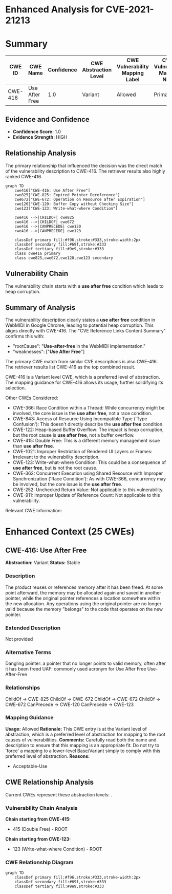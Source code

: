 # Enhanced Analysis for CVE-2021-21213

# Summary
| CWE ID | CWE Name | Confidence | CWE Abstraction Level | CWE Vulnerability Mapping Label | CWE-Vulnerability Mapping Notes |
|---|---|---|---|---|---|
| CWE-416 | Use After Free | 1.0 | Variant | Allowed | Primary CWE |

## Evidence and Confidence

*   **Confidence Score:** 1.0
*   **Evidence Strength:** HIGH

## Relationship Analysis
The primary relationship that influenced the decision was the direct match of the vulnerability description to CWE-416. The retriever results also highly ranked CWE-416.

```mermaid
graph TD
    cwe416["CWE-416: Use After Free"]
    cwe825["CWE-825: Expired Pointer Dereference"]
    cwe672["CWE-672: Operation on Resource after Expiration"]
    cwe120["CWE-120: Buffer Copy without Checking Size"]
    cwe123["CWE-123: Write-what-where Condition"]

    cwe416 -->|CHILDOF| cwe825
    cwe416 -->|CHILDOF| cwe672
    cwe416 -->|CANPRECEDE| cwe120
    cwe416 -->|CANPRECEDE| cwe123

    classDef primary fill:#f96,stroke:#333,stroke-width:2px
    classDef secondary fill:#69f,stroke:#333
    classDef tertiary fill:#9e9,stroke:#333
    class cwe416 primary
    class cwe825,cwe672,cwe120,cwe123 secondary
```

## Vulnerability Chain
The vulnerability chain starts with a **use after free** condition which leads to heap corruption.

## Summary of Analysis
The vulnerability description clearly states a **use after free** condition in WebMIDI in Google Chrome, leading to potential heap corruption. This aligns directly with CWE-416. The "CVE Reference Links Content Summary" confirms this with:
*   "rootCause": "**Use-after-free** in the WebMIDI implementation."
*   "weaknesses": ["**Use After Free**"]

The primary CWE match from similar CVE descriptions is also CWE-416. The retriever results list CWE-416 as the top combined result.

CWE-416 is a Variant level CWE, which is a preferred level of abstraction. The mapping guidance for CWE-416 allows its usage, further solidifying its selection.

Other CWEs Considered:

*   CWE-366: Race Condition within a Thread: While concurrency might be involved, the core issue is the **use after free**, not a race condition.
*   CWE-843: Access of Resource Using Incompatible Type ('Type Confusion'): This doesn't directly describe the **use after free** condition.
*   CWE-122: Heap-based Buffer Overflow: The impact is heap corruption, but the root cause is **use after free**, not a buffer overflow.
*   CWE-415: Double Free: This is a different memory management issue than **use after free**.
*   CWE-1021: Improper Restriction of Rendered UI Layers or Frames: Irrelevant to the vulnerability description.
*   CWE-123: Write-what-where Condition: This could be a consequence of **use after free**, but is not the root cause.
*   CWE-362: Concurrent Execution using Shared Resource with Improper Synchronization ('Race Condition'): As with CWE-366, concurrency may be involved, but the core issue is the **use after free**.
*   CWE-252: Unchecked Return Value: Not applicable to this vulnerability.
*   CWE-911: Improper Update of Reference Count: Not applicable to this vulnerability.

Relevant CWE Information:

# Enhanced Context (25 CWEs)

## CWE-416: Use After Free
**Abstraction:** Variant
**Status:** Stable

### Description
The product reuses or references memory after it has been freed. At some point afterward, the memory may be allocated again and saved in another pointer, while the original pointer references a location somewhere within the new allocation. Any operations using the original pointer are no longer valid because the memory "belongs" to the code that operates on the new pointer.

### Extended Description
Not provided

### Alternative Terms
Dangling pointer: a pointer that no longer points to valid memory, often after it has been freed
UAF: commonly used acronym for Use After Free
Use-After-Free

### Relationships
ChildOf -> CWE-825
ChildOf -> CWE-672
ChildOf -> CWE-672
ChildOf -> CWE-672
CanPrecede -> CWE-120
CanPrecede -> CWE-123

### Mapping Guidance
**Usage:** Allowed
**Rationale:** This CWE entry is at the Variant level of abstraction, which is a preferred level of abstraction for mapping to the root causes of vulnerabilities.
**Comments:** Carefully read both the name and description to ensure that this mapping is an appropriate fit. Do not try to 'force' a mapping to a lower-level Base/Variant simply to comply with this preferred level of abstraction.
**Reasons:**
- Acceptable-Use


## CWE Relationship Analysis

Current CWEs represent these abstraction levels: .


### Vulnerability Chain Analysis

**Chain starting from CWE-415:**
- 415 (Double Free) - ROOT


**Chain starting from CWE-123:**
- 123 (Write-what-where Condition) - ROOT



### CWE Relationship Diagram

```mermaid
graph TD
    classDef primary fill:#f96,stroke:#333,stroke-width:2px
    classDef secondary fill:#69f,stroke:#333
    classDef tertiary fill:#9e9,stroke:#333
```